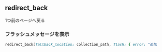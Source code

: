 ## redirect_back
1つ前のページへ戻る
  
### フラッシュメッセージを表示
  
```rb
redirect_back(fallback_location: collection_path, flash: { error: "追加することができませんでした" })
```
